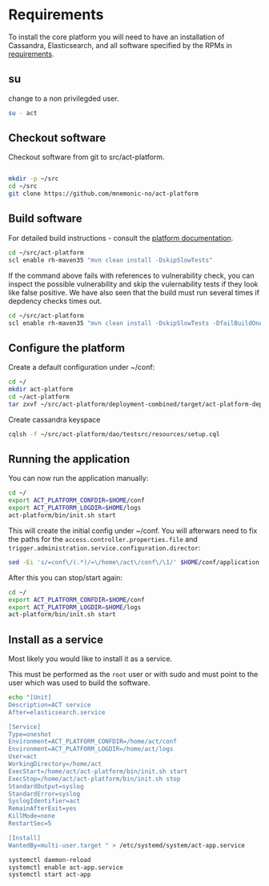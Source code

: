 # Requirements

To install the core platform you will need to have an installation of Cassandra, Elasticsearch, and all software specified by the RPMs in [requirements](requirements.md).

## su

change to a non privilegded user.

```bash
su - act
```


## Checkout software

Checkout software from git to src/act-platform.

```bash

mkdir -p ~/src
cd ~/src
git clone https://github.com/mnemonic-no/act-platform
```

## Build software

For detailed build instructions - consult the [platform documentation](https://github.com/mnemonic-no/act-platform).

```bash
cd ~/src/act-platform
scl enable rh-maven35 "mvn clean install -DskipSlowTests"
```

If the command above fails with references to vulnerability check, you can inspect the possible vulnerability and skip the vulernability tests if they look like false positive. We have also seen that the build must run several times if depdency checks times out.

```bash
cd ~/src/act-platform
scl enable rh-maven35 "mvn clean install -DskipSlowTests -DfailBuildOnAnyVulnerability=false"
```


## Configure the platform

Create a default configuration under ~/conf:

```bash
cd ~/
mkdir act-platform
cd ~/act-platform
tar zxvf ~/src/act-platform/deployment-combined/target/act-platform-deployment-combined-0.0.1-SNAPSHOT.tar.gz

```

Create cassandra keyspace
```bash
cqlsh -f ~/src/act-platform/dao/testsrc/resources/setup.cql
```

## Running the application

You can now run the application manually:

```bash
cd ~/
export ACT_PLATFORM_CONFDIR=$HOME/conf
export ACT_PLATFORM_LOGDIR=$HOME/logs
act-platform/bin/init.sh start
```

This will create the initial config under ~/conf. You will afterwars need to fix the paths for the `access.controller.properties.file` and `trigger.administration.service.configuration.director`:

```bash
sed -Ei 's/=conf\/(.*)/=\/home\/act\/conf\/\1/' $HOME/conf/application.properties
```

After this you can stop/start again:

```bash
cd ~/
export ACT_PLATFORM_CONFDIR=$HOME/conf
export ACT_PLATFORM_LOGDIR=$HOME/logs
act-platform/bin/init.sh start
```


## Install as a service

Most likely you would like to install it as a service.

This must be performed as the `root` user or with sudo and must point to the user which was used to build the software.

```bash
echo "[Unit]
Description=ACT service
After=elasticsearch.service

[Service]
Type=oneshot
Environment=ACT_PLATFORM_CONFDIR=/home/act/conf
Environment=ACT_PLATFORM_LOGDIR=/home/act/logs
User=act
WorkingDirectory=/home/act
ExecStart=/home/act/act-platform/bin/init.sh start
ExecStop=/home/act/act-platform/bin/init.sh stop
StandardOutput=syslog
StandardError=syslog
SyslogIdentifier=act
RemainAfterExit=yes
KillMode=none
RestartSec=5

[Install]
WantedBy=multi-user.target " > /etc/systemd/system/act-app.service

systemctl daemon-reload
systemctl enable act-app.service
systemctl start act-app

```
